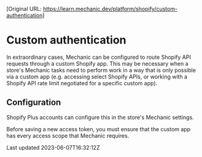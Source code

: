 [Original URL: https://learn.mechanic.dev/platform/shopify/custom-authentication]

# Custom authentication

In extraordinary cases, Mechanic can be configured to route Shopify API requests through a custom Shopify app. This may be necessary when a store's Mechanic tasks need to perform work in a way that is only possible via a custom app (e.g. accessing select Shopify APIs, or working with a Shopify API rate limit negotiated for a specific custom app).

## Configuration

Shopify Plus accounts can configure this in the store's Mechanic settings.

Before saving a new access token, you must ensure that the custom app has every access scope that Mechanic requires.

Last updated 2023-06-07T16:32:12Z